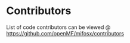 Contributors
=====

List of code contributors can be viewed @ https://github.com/openMF/mifosx/contributors
